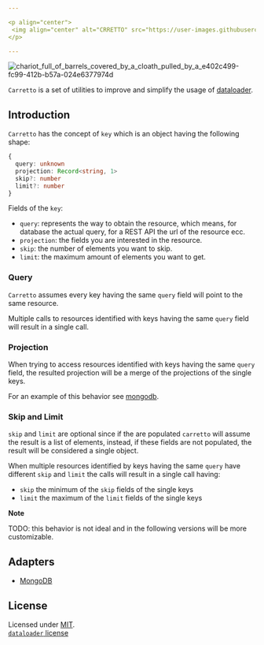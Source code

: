 ```yaml
---

<p align="center">
 <img align="center" alt="CRRETTO" src="https://user-images.githubusercontent.com/1620916/216588133-2ebcacd8-0ede-4b01-a863-cffdd0e041c6.png">
</p>

---
```


![chariot_full_of_barrels_covered_by_a_cloath_pulled_by_a_e402c499-fc99-412b-b57a-024e6377974d](https://user-images.githubusercontent.com/1620916/216587459-568a3504-7998-4979-952c-e75fd03440b9.png)

`Carretto` is a set of utilities to improve and simplify the usage of [dataloader](https://github.com/graphql/dataloader).

## Introduction

`Carretto` has the concept of `key` which is an object having the following shape:

```ts
{
  query: unknown
  projection: Record<string, 1>
  skip?: number
  limit?: number
}
```

Fields of the `key`:

- `query`: represents the way to obtain the resource, which means, for database the actual query, for a REST API the url of the resource ecc.
- `projection`: the fields you are interested in the resource.
- `skip`: the number of elements you want to skip.
- `limit`: the maximum amount of elements you want to get.

### Query

`Carretto` assumes every key having the same `query` field will point to the same resource.

Multiple calls to resources identified with keys having the same `query` field will result in a single call.

### Projection

When trying to access resources identified with keys having the same `query` field, the resulted projection will be a merge of the projections of the single keys.

For an example of this behavior see [mongodb](./packages/mongodb/README.md).

### Skip and Limit

`skip` and `limit` are optional since if the are populated `carretto` will assume the result is a list of elements, instead, if these fields are not populated, the result will be considered a single object.

When multiple resources identified by keys having the same `query` have different `skip` and `limit` the calls will result in a single call having:

- `skip` the minimum of the `skip` fields of the single keys
- `limit` the maximum of the `limit` fields of the single keys

**Note**

TODO: this behavior is not ideal and in the following versions will be more customizable.

## Adapters

- [MongoDB](./packages/mongodb/README.md)

## License

Licensed under [MIT](./LICENSE).<br/>
[`dataloader` license](https://github.com/graphql/dataloader/blob/main/LICENSE)
